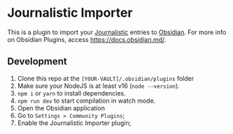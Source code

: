# Journalistic Importer

[Journalistic]: https://journalisticapp.com/
[Obsidian]: https://obsidian.md

This is a plugin to import your [Journalistic] entries to [Obsidian]. For more info on Obsidian Plugins, access <https://docs.obsidian.md/>.

## Development

1. Clone this repo at the `[YOUR-VAULT]/.obsidian/plugins` folder
1. Make sure your NodeJS is at least v16 (`node --version`).
1. `npm i` or `yarn` to install dependencies.
1. `npm run dev` to start compilation in watch mode.
1. Open the Obsidian application
1. Go to `Settings > Community Plugins`;
1. Enable the Journalistic Importer plugin;

